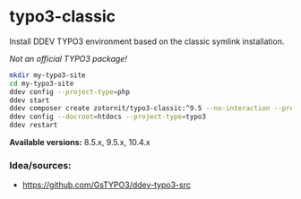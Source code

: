 # typo3-classic

Install DDEV TYPO3 environment based on the classic symlink installation.

*Not an official TYPO3 package!*

```bash
mkdir my-typo3-site
cd my-typo3-site
ddev config --project-type=php
ddev start
ddev composer create zotornit/typo3-classic:^9.5 --no-interaction --prefer-dist
ddev config --docroot=htdocs --project-type=typo3
ddev restart
```

**Available versions:** 8.5.x, 9.5.x, 10.4.x


### Idea/sources:
* https://github.com/GsTYPO3/ddev-typo3-src

